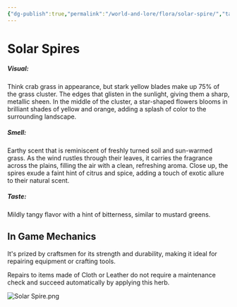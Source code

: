```yaml
---
{"dg-publish":true,"permalink":"/world-and-lore/flora/solar-spire/","tags":["Flora"]}
---
```



# Solar Spires
##### Visual:
Think crab grass in appearance, but stark yellow blades make up 75% of the grass cluster. The edges that glisten in the sunlight, giving them a sharp, metallic sheen. In the middle of the cluster, a star-shaped flowers blooms in brilliant shades of yellow and orange, adding a splash of color to the surrounding landscape.

##### Smell:
Earthy scent that is reminiscent of freshly turned soil and sun-warmed grass. As the wind rustles through their leaves, it carries the fragrance across the plains, filling the air with a clean, refreshing aroma. Close up, the spires exude a faint hint of citrus and spice, adding a touch of exotic allure to their natural scent.

##### Taste:
Mildly tangy flavor with a hint of bitterness, similar to mustard greens.

## In Game Mechanics
It's prized by craftsmen for its strength and durability, making it ideal for repairing equipment or crafting tools.

Repairs to items made of Cloth or Leather do not require a maintenance check and succeed automatically by applying this herb.

![Solar Spire.png](/img/user/zAssets/Solar%20Spire.png)